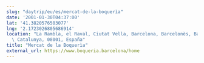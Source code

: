 ```yaml
---
slug: "daytrip/eu/es/mercat-de-la-boquerìa"
date: '2001-01-30T04:37:00'
lat: '41.3820576503077'
lng: '2.1723026805686914'
location: "La Rambla, el Raval, Ciutat Vella, Barcelona, Barcelonès, Barcelona,\
  \ Catalunya, 08001, España"
title: "Mercat de la Boquerìa"
external_url: https://www.boqueria.barcelona/home
---
```



